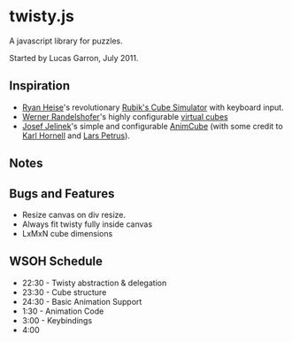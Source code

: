 # twisty.js

A javascript library for puzzles.

Started by Lucas Garron, July 2011.

## Inspiration
- [Ryan Heise](http://www.ryanheise.com/)'s revolutionary [Rubik's Cube Simulator](http://www.ryanheise.com/cube/speed.html) with keyboard input.
- [Werner Randelshofer](http://randelshofer.ch/)'s highly configurable [virtual cubes](http://randelshofer.ch/rubik/index.html)
- [Josef Jelinek](http://rubikscube.info/)'s simple and configurable [AnimCube](http://software.rubikscube.info/AnimCube/) (with some credit to [Karl Hornell](http://www.javaonthebrain.com/java/rubik/) and [Lars Petrus](http://lar5.com/cube/)).

## Notes

## Bugs and Features
- Resize canvas on div resize.
- Always fit twisty fully inside canvas
- LxMxN cube dimensions


## WSOH Schedule
- 22:30 - Twisty abstraction & delegation
- 23:30 - Cube structure
- 24:30 - Basic Animation Support
- 1:30 - Animation Code
- 3:00 - Keybindings
- 4:00